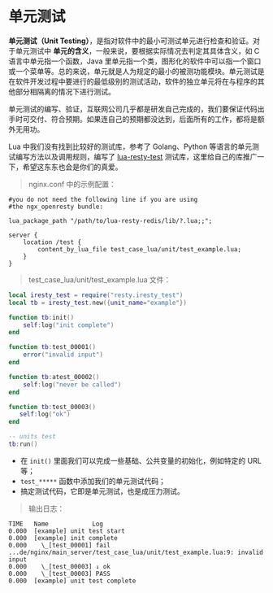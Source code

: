 # 单元测试

**单元测试（Unit Testing）**，是指对软件中的最小可测试单元进行检查和验证。对于单元测试中 **单元的含义**，一般来说，要根据实际情况去判定其具体含义，如 C 语言中单元指一个函数，Java 里单元指一个类，图形化的软件中可以指一个窗口或一个菜单等。总的来说，单元就是人为规定的最小的被测功能模块。单元测试是在软件开发过程中要进行的最低级别的测试活动，软件的独立单元将在与程序的其他部分相隔离的情况下进行测试。

单元测试的编写、验证，互联网公司几乎都是研发自己完成的，我们要保证代码出手时可交付、符合预期。如果连自己的预期都没达到，后面所有的工作，都将是额外无用功。

Lua 中我们没有找到比较好的测试库，参考了 Golang、Python 等语言的单元测试编写方法以及调用规则，编写了 [lua-resty-test](https://github.com/membphis/lua-resty-test) 测试库，这里给自己的库推广一下，希望这东东也会是你们的真爱。

> nginx.conf 中的示例配置：

```nginx
#you do not need the following line if you are using
#the ngx_openresty bundle:

lua_package_path "/path/to/lua-resty-redis/lib/?.lua;;";

server {
    location /test {
        content_by_lua_file test_case_lua/unit/test_example.lua;
    }
}
```

> test_case_lua/unit/test_example.lua 文件：

```lua
local iresty_test = require("resty.iresty_test")
local tb = iresty_test.new({unit_name="example"})

function tb:init()
    self:log("init complete")
end

function tb:test_00001()
    error("invalid input")
end

function tb:atest_00002()
    self:log("never be called")
end

function tb:test_00003()
   self:log("ok")
end

-- units test
tb:run()
```

* 在 `init()` 里面我们可以完成一些基础、公共变量的初始化，例如特定的 URL 等；
* `test_*****` 函数中添加我们的单元测试代码；
* 搞定测试代码，它即是单元测试，也是成压力测试。

> 输出日志：

```
TIME   Name            Log
0.000  [example] unit test start
0.000  [example] init complete
0.000    \_[test_00001] fail ...de/nginx/main_server/test_case_lua/unit/test_example.lua:9: invalid input
0.000    \_[test_00003] ↓ ok
0.000    \_[test_00003] PASS
0.000  [example] unit test complete
```
